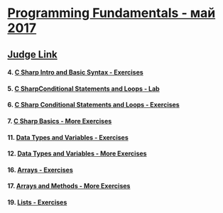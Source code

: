 # <a href="https://softuni.bg/trainings/1619/programming-fundamentals-may-2017">Programming Fundamentals - май 2017</a>

## <a href="https://judge.softuni.bg/Contests#!/List/ByCategory/32/Progr-Fundamentals-Exercises">Judge Link</a>

 #### 4. <a href="https://github.com/i-den/SoftwareUniversity/tree/master/02)%20Programming%20Fundamentals/04)%20C%20Sharp%20Intro%20and%20Basic%20Syntax%20-%20Exercises">C Sharp Intro and Basic Syntax - Exercises</a>

 #### 5. <a href="https://github.com/i-den/SoftwareUniversity/tree/master/02)%20Programming%20Fundamentals/05)%20C%20SharpConditional%20Statements%20and%20Loops%20-%20Lab">C SharpConditional Statements and Loops - Lab</a>

 #### 6. <a href="https://github.com/i-den/SoftwareUniversity/tree/master/02)%20Programming%20Fundamentals/06)%20C%20Sharp%20Conditional%20Statements%20and%20Loops%20-%20Exercises">C Sharp Conditional Statements and Loops - Exercises	</a>
 
 #### 7. <a href="https://github.com/i-den/SoftwareUniversity/tree/master/02)%20Programming%20Fundamentals/07)%20C%20Sharp%20Basics%20-%20More%20Exercises">C Sharp Basics - More Exercises</a>

 #### 11. <a href="https://github.com/i-den/SoftwareUniversity/tree/master/02)%20Programming%20Fundamentals/11)%20Data%20Types%20and%20Variables%20-%20Exercises">Data Types and Variables - Exercises</a>

 #### 12. <a href="https://github.com/i-den/SoftwareUniversity/tree/master/02)%20Programming%20Fundamentals/12)%20Data%20Types%20and%20Variables%20-%20More%20Exercises">Data Types and Variables - More Exercises</a>

 #### 16. <a href="https://github.com/i-den/SoftwareUniversity/tree/master/02)%20Programming%20Fundamentals/16)%20Arrays%20-%20Exercises">Arrays - Exercises</a>
 
 #### 17. <a href="https://github.com/i-den/SoftwareUniversity/tree/master/02)%20Programming%20Fundamentals/17)%20Arrays%20and%20Methods%20-%20More%20Exercises">Arrays and Methods - More Exercises</a>
 
 #### 19. <a href="https://github.com/i-den/SoftwareUniversity/tree/master/02)%20Programming%20Fundamentals/19)%20Lists%20-%20Exercises">Lists - Exercises</a>

